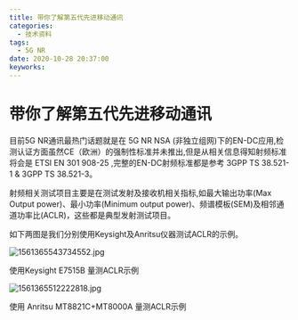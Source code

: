 ```yaml
---
title: 带你了解第五代先进移动通讯
categories:
  - 技术资料
tags:
  - 5G NR
date: 2020-10-28 20:37:00
keyworks:
---
```


# 带你了解第五代先进移动通讯

目前5G NR通讯最热门话题就是在 5G NR NSA (非独立组网)下的EN-DC应用,检测认证方面虽然CE（欧洲）的强制性标准并未推出,但是从相关信息得知射频标准将会是 ETSI EN 301 908-25 ,完整的EN-DC射频标准都是参考 3GPP TS 38.521-1 & 3GPP TS 38.521-3。 

 

射频相关测试项目主要是在测试发射及接收机相关指标,如最大输出功率(Max Output power)、最小功率(Minimum output power)、频谱模板(SEM)及相邻通道功率比(ACLR)，这些都是典型发射测试项目。 

 

如下两图是我们分别使用Keysight及Anritsu仪器测试ACLR的示例。



 

![1561365543734552.jpg](https://xie-jerry.github.io/picture/21.jpg)

使用Keysight E7515B 量测ACLR示例

 

![1561365512222818.jpg](https://xie-jerry.github.io/picture/22.jpg)

使用 Anritsu MT8821C+MT8000A 量测ACLR示例

 
